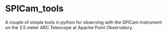 # SPICam_tools
A couple of simple tools in python for observing with the SPICam instrument on the 3.5 meter ARC Telescope at Apache Point Observatory.
